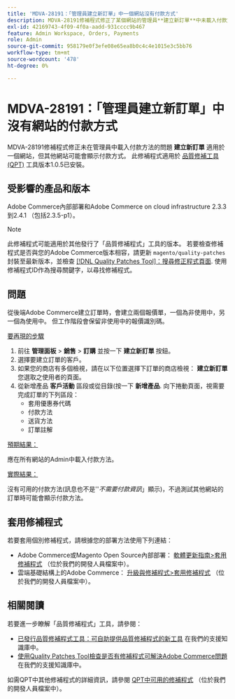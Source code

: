 ```yaml
---
title: 'MDVA-28191：「管理員建立新訂單」中一個網站沒有付款方式'
description: MDVA-28191修補程式修正了某個網站的管理員**建立新訂單**中未載入付款方式的問題，不過其他網站可能會顯示付款方式。  安裝[Quality Patches Tool (QPT)](/help/announcements/adobe-commerce-announcements/magento-quality-patches-released-new-tool-to-self-serve-quality-patches.md)工具1.0.5版時，即可使用此修補程式。
exl-id: 42169743-4f09-4f0a-aadd-931cccc9b467
feature: Admin Workspace, Orders, Payments
role: Admin
source-git-commit: 958179e0f3efe08e65ea8b0c4c4e1015e3c5bb76
workflow-type: tm+mt
source-wordcount: '478'
ht-degree: 0%

---
```


# MDVA-28191：「管理員建立新訂單」中沒有網站的付款方式

MDVA-28191修補程式修正未在管理員中載入付款方法的問題 **建立新訂單** 適用於一個網站，但其他網站可能會顯示付款方式。  此修補程式適用於 [品質修補工具(QPT)](/help/announcements/adobe-commerce-announcements/magento-quality-patches-released-new-tool-to-self-serve-quality-patches.md) 工具版本1.0.5已安裝。

## 受影響的產品和版本

Adobe Commerce內部部署和Adobe Commerce on cloud infrastructure 2.3.3到2.4.1 （包括2.3.5-p1）。

>[!NOTE]
>
>此修補程式可能適用於其他發行了「品質修補程式」工具的版本。 若要檢查修補程式是否與您的Adobe Commerce版本相容，請更新 `magento/quality-patches` 封裝至最新版本，並檢查 [[!DNL Quality Patches Tool]：搜尋修正程式頁面](https://devdocs.magento.com/quality-patches/tool.html#patch-grid). 使用修補程式ID作為搜尋關鍵字，以尋找修補程式。

## 問題

從後端Adobe Commerce建立訂單時，會建立兩個報價單，一個為非使用中，另一個為使用中。 但工作階段會保留非使用中的報價識別碼。

<u>要再現的步驟</u>

1. 前往 **管理面板** > **銷售** > **訂購** 並按一下 **建立新訂單** 按鈕。
1. 選擇要建立訂單的客戶。
1. 如果您的商店有多個檢視，請在以下位置選擇下訂單的商店檢視： **建立新訂單** 您選取之使用者的頁面。
1. 從新增產品 **客戶活動** 區段或從目錄(按一下 **新增產品**. 向下捲動頁面，視需要完成訂單的下列區段：
   * 套用優惠券代碼
   * 付款方法
   * 送貨方法
   * 訂單註解

<u>預期結果：</u>

應在所有網站的Admin中載入付款方法。

<u>實際結果：</u>

沒有可用的付款方法(訊息也不是&#39;&#39;*不需要付款資訊*」顯示)，不過測試其他網站的訂單時可能會顯示付款方法。

## 套用修補程式

若要套用個別修補程式，請根據您的部署方法使用下列連結：

* Adobe Commerce或Magento Open Source內部部署： [軟體更新指南>套用修補程式](https://devdocs.magento.com/guides/v2.4/comp-mgr/patching/mqp.html) （位於我們的開發人員檔案中）。
* 雲端基礎結構上的Adobe Commerce： [升級與修補程式>套用修補程式](https://devdocs.magento.com/cloud/project/project-patch.html) （位於我們的開發人員檔案中）。

## 相關閱讀

若要進一步瞭解「品質修補程式」工具，請參閱：

* [已發行品質修補程式工具：可自助提供品質修補程式的新工具](/help/announcements/adobe-commerce-announcements/magento-quality-patches-released-new-tool-to-self-serve-quality-patches.md) 在我們的支援知識庫中。
* [使用Quality Patches Tool檢查是否有修補程式可解決Adobe Commerce問題](/help/support-tools/patches-available-in-qpt-tool/check-patch-for-magento-issue-with-magento-quality-patches.md) 在我們的支援知識庫中。

如需QPT中其他修補程式的詳細資訊，請參閱 [QPT中可用的修補程式](https://devdocs.magento.com/quality-patches/tool.html#patch-grid) （位於我們的開發人員檔案中）。
